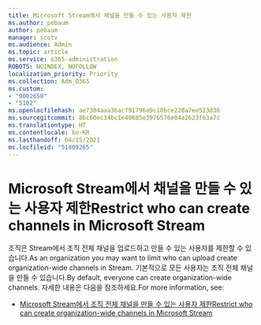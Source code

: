 ```yaml
---
title: Microsoft Stream에서 채널을 만들 수 있는 사용자 제한
ms.author: pebaum
author: pebaum
manager: scotv
ms.audience: Admin
ms.topic: article
ms.service: o365-administration
ROBOTS: NOINDEX, NOFOLLOW
localization_priority: Priority
ms.collection: Adm_O365
ms.custom:
- "9002650"
- "5102"
ms.openlocfilehash: ae7304aaa36acf91796a9c18bce220a7ee523d36
ms.sourcegitcommit: 8bc60ec34bc1e40685e3976576e04a2623f63a7c
ms.translationtype: HT
ms.contentlocale: ko-KR
ms.lasthandoff: 04/15/2021
ms.locfileid: "51809265"
---
```

# <a name="restrict-who-can-create-channels-in-microsoft-stream"></a><span data-ttu-id="d02e0-102">Microsoft Stream에서 채널을 만들 수 있는 사용자 제한</span><span class="sxs-lookup"><span data-stu-id="d02e0-102">Restrict who can create channels in Microsoft Stream</span></span>

<span data-ttu-id="d02e0-103">조직은 Stream에서 조직 전체 채널을 업로드하고 만들 수 있는 사용자를 제한할 수 있습니다.</span><span class="sxs-lookup"><span data-stu-id="d02e0-103">As an organization you may want to limit who can upload create organization-wide channels in Stream.</span></span> <span data-ttu-id="d02e0-104">기본적으로 모든 사용자는 조직 전체 채널을 만들 수 있습니다.</span><span class="sxs-lookup"><span data-stu-id="d02e0-104">By default, everyone can create organization-wide channels.</span></span> <span data-ttu-id="d02e0-105">자세한 내용은 다음을 참조하세요.</span><span class="sxs-lookup"><span data-stu-id="d02e0-105">For more information, see:</span></span>

- [<span data-ttu-id="d02e0-106">Microsoft Stream에서 조직 전체 채널을 만들 수 있는 사용자 제한</span><span class="sxs-lookup"><span data-stu-id="d02e0-106">Restrict who can create organization-wide channels in Microsoft Stream</span></span>](https://docs.microsoft.com/stream/restrict-companywide-channels)
